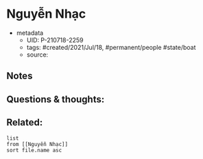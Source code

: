 # Nguyễn Nhạc

- metadata
	- UID: P-210718-2259
	- tags: #created/2021/Jul/18, #permanent/people #state/boat 
	- source: 

## Notes


## Questions & thoughts:

## Related:
```dataview
list
from [[Nguyễn Nhạc]]
sort file.name asc
```
